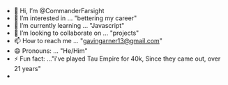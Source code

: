 - 👋 Hi, I’m @CommanderFarsight
- 👀 I’m interested in ... "bettering my career"
- 🌱 I’m currently learning ... "Javascript"
- 💞️ I’m looking to collaborate on ... "projects" 
- 📫 How to reach me ... "gavingarner13@gmail.com"
- 😄 Pronouns: ... "He/Him"
- ⚡ Fun fact: ..."i've played Tau Empire for 40k, Since they came out, over 21 years"
- 

<!---
CommanderFarsight/CommanderFarsight is a ✨ special ✨ repository because its `README.md` (this file) appears on your GitHub profile.
You can click the Preview link to take a look at your changes.
--->
